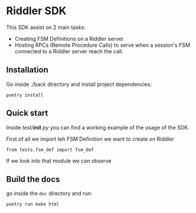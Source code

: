 # Riddler SDK

This SDK assist on 2 main tasks:

- Creating FSM Definitions on a Riddler server
- Hosting RPCs (Remote Procedure Calls) to serve when a session's FSM connected to a Riddler server reach the call.

## Installation

Go inside ./back directory and install project dependencies:

`poetry install`

## Quick start

Inside _test/__init__.py_ you can find a working example of the usage of the SDK.

First of all we import teh FSM Definition we want to create on Riddler

```
from tests.fsm_def import fsm_def
```

If we look into that module we can observe




## Build the docs

go inside the `doc` directory and run:

```
poetry run make html
```
